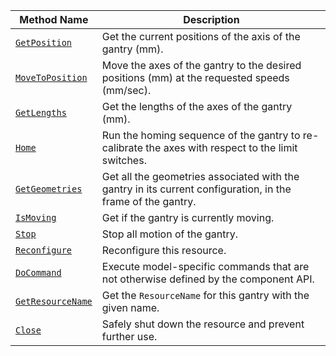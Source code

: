 <!-- prettier-ignore -->
| Method Name | Description |
| ----------- | ----------- |
| [`GetPosition`](/appendix/apis/components/gantry/#getposition) | Get the current positions of the axis of the gantry (mm). |
| [`MoveToPosition`](/appendix/apis/components/gantry/#movetoposition) | Move the axes of the gantry to the desired positions (mm) at the requested speeds (mm/sec). |
| [`GetLengths`](/appendix/apis/components/gantry/#getlengths) | Get the lengths of the axes of the gantry (mm). |
| [`Home`](/appendix/apis/components/gantry/#home) | Run the homing sequence of the gantry to re-calibrate the axes with respect to the limit switches. |
| [`GetGeometries`](/appendix/apis/components/gantry/#getgeometries) | Get all the geometries associated with the gantry in its current configuration, in the frame of the gantry. |
| [`IsMoving`](/appendix/apis/components/gantry/#ismoving) | Get if the gantry is currently moving. |
| [`Stop`](/appendix/apis/components/gantry/#stop) | Stop all motion of the gantry. |
| [`Reconfigure`](/appendix/apis/components/gantry/#reconfigure) | Reconfigure this resource. |
| [`DoCommand`](/appendix/apis/components/gantry/#docommand) | Execute model-specific commands that are not otherwise defined by the component API. |
| [`GetResourceName`](/appendix/apis/components/gantry/#getresourcename) | Get the `ResourceName` for this gantry with the given name. |
| [`Close`](/appendix/apis/components/gantry/#close) | Safely shut down the resource and prevent further use. |
